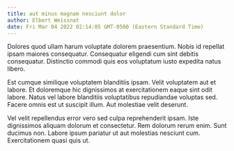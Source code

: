 ```yaml
---
title: aut minus magnam nesciunt dolor
author: Elbert Weissnat
date: Fri Mar 04 2022 02:14:05 GMT-0500 (Eastern Standard Time)
---
```

Dolores quod ullam harum voluptate dolorem praesentium. Nobis id repellat ipsam maiores consequatur. Consequatur eligendi cum sint debitis consequatur. Distinctio commodi quis eos voluptatum iusto expedita natus libero.

 Est cumque similique voluptatem blanditiis ipsam. Velit voluptatem aut et labore. Et doloremque hic dignissimos at exercitationem eaque sint odit labore. Natus vel labore blanditiis voluptatibus repudiandae voluptas sed. Facere omnis est ut suscipit illum. Aut molestiae velit deserunt.

 Vel velit repellendus error vero sed culpa reprehenderit ipsam. Iste dignissimos aliquam dolorum et consectetur. Rem dolorum rerum enim. Sunt ducimus non. Labore ipsum pariatur ut aut molestias nesciunt cum. Exercitationem quasi quis ut.